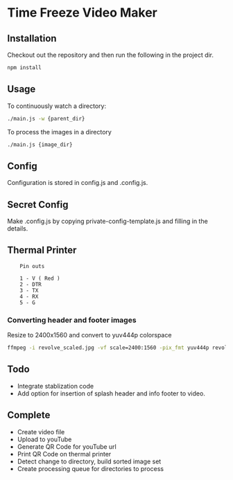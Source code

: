 # Time Freeze Video Maker

## Installation

Checkout out the repository and then run the following in the project dir.
```bash
npm install
```

## Usage

To continuously watch a directory:
```bash
./main.js -w {parent_dir}
```

To process the images in a directory
```bash
./main.js {image_dir}
```

## Config

Configuration is stored in config.js and .config.js. 

## Secret Config

Make .config.js by copying private-config-template.js and filling in the details.

## Thermal Printer

```
    Pin outs

    1 - V ( Red )
    2 - DTR
    3 - TX
    4 - RX
    5 - G
```

### Converting header and footer images

Resize to 2400x1560 and convert to yuv444p colorspace
```bash
ffmpeg -i revolve_scaled.jpg -vf scale=2400:1560 -pix_fmt yuv444p revolve_scaled_yuv444p.jpg
```

## Todo
* Integrate stablization code
* Add option for insertion of splash header and info footer to video.

## Complete
* Create video file
* Upload to youTube
* Generate QR Code for youTube url
* Print QR Code on thermal printer
* Detect change to directory, build sorted image set
* Create processing queue for directories to process


